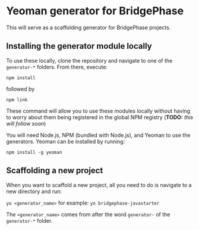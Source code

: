 # Yeoman generator for BridgePhase

This will serve as a scaffolding generator for BridgePhase projects. 

## Installing the generator module locally

To use these locally, clone the repository and navigate to one of the `generator-*` folders. From there, execute:

`npm install`

followed by

`npm link`

These command will allow you to use these modules locally without having to worry about them being registered in the global NPM registry (**TODO:** _this will follow soon_)

You will need Node.js, NPM (bundled with Node.js), and Yeoman to use the generators. Yeoman can be installed by running:

`npm install -g yeoman`

## Scaffolding a new project

When you want to scaffold a new project, all you need to do is navigate to a new directory and run:

`yo <generator_name>` for example: `yo bridgephase-javastarter`

The `<generator_name>` comes from after the word `generator-` of the `generator-*` folder.

